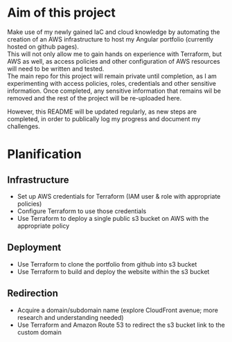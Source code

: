 # Aim of this project
Make use of my newly gained IaC and cloud knowledge by automating the creation of an AWS infrastructure to host my Angular portfolio (currently hosted on github pages).  
This will not only allow me to gain hands on experience with Terraform, but AWS as well, as access policies and other configuration of AWS resources will need to be written and tested.  
The main repo for this project will remain private until completion, as I am experimenting with access policies, roles, credentials and other sensitive information. Once completed, any sensitive information that remains wil be removed and the rest of the project will be re-uploaded here.  
  
However, this README will be updated regularly, as new steps are completed, in order to publically log my progress and document my challenges.

# Planification
## Infrastructure
- Set up AWS credentials for Terraform (IAM user & role with appropriate policies)  
- Configure Terraform to use those credentials  
- Use Terraform to deploy a single public s3 bucket on AWS with the appropriate policy  

## Deployment 
- Use Terraform to clone the portfolio from github into s3 bucket
- Use Terraform to build and deploy the website within the s3 bucket

## Redirection
- Acquire a domain/subdomain name (explore CloudFront avenue; more research and understanding needed)
- Use Terraform and Amazon Route 53 to redirect the s3 bucket link to the custom domain
